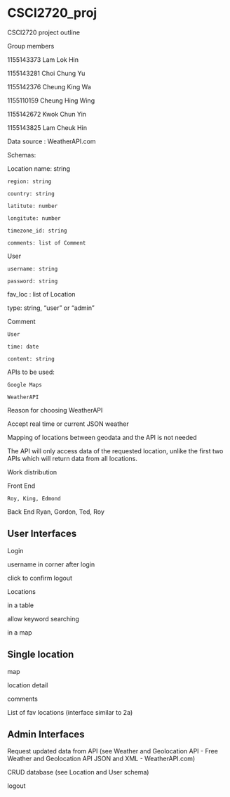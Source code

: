 # CSCI2720_proj

CSCI2720 project outline

Group members

1155143373 Lam Lok Hin

1155143281 Choi Chung Yu

1155142376 Cheung King Wa

1155110159 Cheung Hing Wing

1155142672 Kwok Chun Yin

1155143825 Lam Cheuk Hin


Data source : WeatherAPI.com

Schemas:

Location
	name: string
	
	region: string
	
	country: string
	
	latitute: number
	
	longitute: number
	
	timezone_id: string
	
	comments: list of Comment
	

User

	username: string
	
	password: string
	
fav_loc : list of Location

type: string, “user” or “admin”

Comment

	User
	
	time: date
	
	content: string
	

APIs to be used:

	Google Maps
	
	WeatherAPI


Reason for choosing WeatherAPI

Accept real time or current JSON weather

Mapping of locations between geodata and the API is not needed

The API will only access data of the requested location, unlike the first two APIs which will return data from all locations.




Work distribution

Front End

	Roy, King, Edmond

Back End
	Ryan, Gordon, Ted, Roy


## User Interfaces

Login

username in corner after login

click to confirm logout

Locations

in a table

allow keyword searching

in a map

## Single location

map

location detail

comments

List of fav locations (interface similar to 2a)

## Admin Interfaces

Request updated data from API (see Weather and Geolocation API - Free Weather and Geolocation API JSON and XML - WeatherAPI.com)

CRUD database (see Location and User schema)

logout
